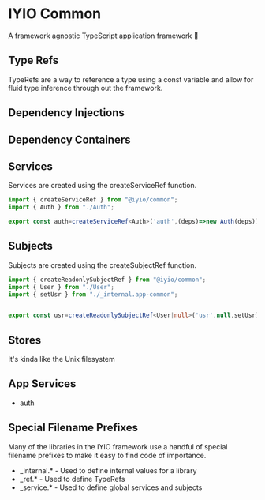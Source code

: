 # IYIO Common
A framework agnostic TypeScript application framework 🤔

## Type Refs
TypeRefs are a way to reference a type using a const variable and allow for fluid type inference
through out the framework.

## Dependency Injections

## Dependency Containers

## Services

Services are created using the createServiceRef function.

``` ts
import { createServiceRef } from "@iyio/common";
import { Auth } from "./Auth";

export const auth=createServiceRef<Auth>('auth',(deps)=>new Auth(deps));


```

## Subjects

Subjects are created using the createSubjectRef function.

``` ts
import { createReadonlySubjectRef } from "@iyio/common";
import { User } from "./User";
import { setUsr } from "./_internal.app-common";


export const usr=createReadonlySubjectRef<User|null>('usr',null,setUsr);
```

## Stores
It's kinda like the Unix filesystem

## App Services
- auth

## Special Filename Prefixes

Many of the libraries in the IYIO framework use a handful of special filename prefixes to make it
easy to find code of importance.

- _internal.* -  Used to define internal values for a library
- _ref.* - Used to define TypeRefs
- _service.* - Used to define global services and subjects
